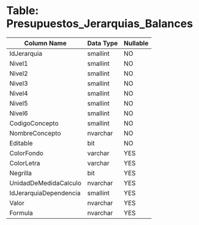 # Table: Presupuestos_Jerarquias_Balances

| Column Name | Data Type | Nullable |
|-------------|-----------|----------|
| IdJerarquia | smallint | NO |
| Nivel1 | smallint | NO |
| Nivel2 | smallint | NO |
| Nivel3 | smallint | NO |
| Nivel4 | smallint | NO |
| Nivel5 | smallint | NO |
| Nivel6 | smallint | NO |
| CodigoConcepto | smallint | NO |
| NombreConcepto | nvarchar | NO |
| Editable | bit | NO |
| ColorFondo | varchar | YES |
| ColorLetra | varchar | YES |
| Negrilla | bit | YES |
| UnidadDeMedidaCalculo | nvarchar | YES |
| IdJerarquiaDependencia | smallint | YES |
| Valor | nvarchar | YES |
| Formula | nvarchar | YES |
